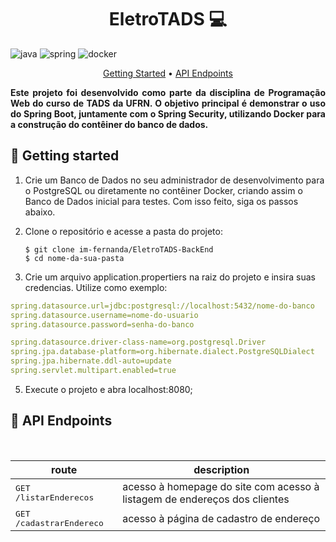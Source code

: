 [JAVA_BADGE]:https://img.shields.io/badge/java-%23ED8B00.svg?style=for-the-badge&logo=openjdk&logoColor=white
[SPRING_BADGE]: https://img.shields.io/badge/spring-%236DB33F.svg?style=for-the-badge&logo=spring&logoColor=white
[DOCKER_BADGE]: https://img.shields.io/badge/docker-257bd6?style=for-the-badge&logo=docker&logoColor=white

<h1 align="center" style="font-weight: bold;">EletroTADS 💻</h1>

![java][JAVA_BADGE]
![spring][SPRING_BADGE]
![docker][DOCKER_BADGE]

<p align="center">
  <a href="#started">Getting Started</a> • 
  <a href="#routes">API Endpoints</a> 
</p>

<p align="justify">
  <b>Este projeto foi desenvolvido como parte da disciplina de Programação Web do curso de TADS da UFRN. O objetivo principal é demonstrar o uso do Spring Boot, juntamente com o Spring Security, utilizando Docker para a construção do contêiner do banco de dados.</b>
</p>

<h2 id="started">🚀 Getting started</h2>

1. Crie um Banco de Dados no seu administrador de desenvolvimento para o PostgreSQL ou diretamente no contêiner Docker, criando assim o Banco de Dados inicial para testes. Com isso feito, siga os passos abaixo.
2. Clone o repositório e acesse a pasta do projeto:
  
       $ git clone im-fernanda/EletroTADS-BackEnd
       $ cd nome-da-sua-pasta

3. Crie um arquivo application.propertiers na raiz do projeto e insira suas credencias. Utilize como exemplo:
  ```yaml
  spring.datasource.url=jdbc:postgresql://localhost:5432/nome-do-banco
  spring.datasource.username=nome-do-usuario
  spring.datasource.password=senha-do-banco
  
  spring.datasource.driver-class-name=org.postgresql.Driver
  spring.jpa.database-platform=org.hibernate.dialect.PostgreSQLDialect
  spring.jpa.hibernate.ddl-auto=update
  spring.servlet.multipart.enabled=true
  ```
5. Execute o projeto e abra localhost:8080;


<h2 id="routes">📍 API Endpoints</h2>
​

| route               | description                                          
|----------------------|-----------------------------------------------------
| <kbd>GET /listarEnderecos</kbd>     | acesso à homepage do site com acesso à listagem de endereços dos clientes
| <kbd>GET /cadastrarEndereco</kbd>     | acesso à página de cadastro de endereço

